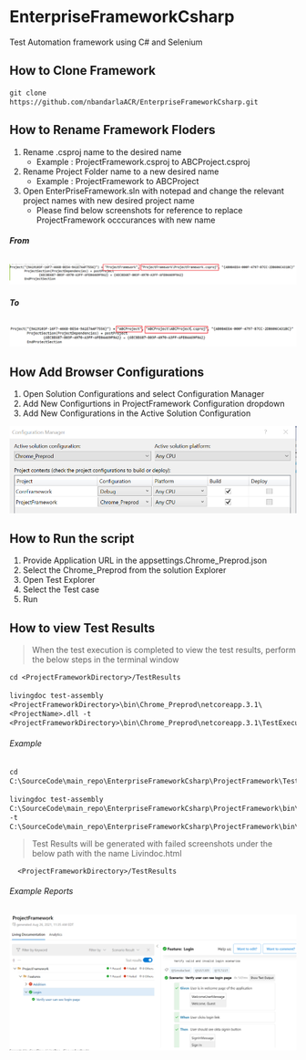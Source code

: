 # **EnterpriseFrameworkCsharp**
Test Automation framework using C# and Selenium

## **How to Clone Framework**

```
git clone https://github.com/nbandarlaACR/EnterpriseFrameworkCsharp.git
```
## **How to Rename Framework Floders**
1. Rename .csproj name to the desired name 
   - Example : ProjectFramework.csproj to ABCProject.csproj
2. Rename Project Folder name to a new desired name
   - Example : ProjectFramework to ABCProject
3. Open EnterPriseFramework.sln with notepad and change the relevant project names with new desired project name
   - Please find below screenshots for reference to  replace ProjectFramework occcurances with new name

###### **From**
![This is an image](/images/old_proj_name.png)

###### **To**
![This is an image](/images/new_proj_name.png)

## **How Add Browser Configurations**
1. Open Solution Configurations and select Configuration Manager
2. Add New Configurtions in ProjectFramework Configuration dropdown
3. Add New Configurations in the Active Solution Configuration

![This is an image](/images/configurations.png)

## **How to Run the script**
1. Provide Application URL in the appsettings.Chrome_Preprod.json
2. Select the Chrome_Preprod from the solution Explorer
3. Open Test Explorer
4. Select the Test case
5. Run

## **How to view Test Results**
> When the test execution is completed to view the test results, perform the below steps in the terminal window

```
cd <ProjectFrameworkDirectory>/TestResults

livingdoc test-assembly <ProjectFrameworkDirectory>\bin\Chrome_Preprod\netcoreapp.3.1\<ProjectName>.dll -t <ProjectFrameworkDirectory>\bin\Chrome_Preprod\netcoreapp.3.1\TestExecution.json
```

###### Example
```
cd C:\SourceCode\main_repo\EnterpriseFrameworkCsharp\ProjectFramework\TestResults

livingdoc test-assembly C:\SourceCode\main_repo\EnterpriseFrameworkCsharp\ProjectFramework\bin\Chrome_Preprod\netcoreapp3.1\ProjectFramework.dll -t C:\SourceCode\main_repo\EnterpriseFrameworkCsharp\ProjectFramework\bin\Chrome_Preprod\netcoreapp3.1\TestExecution.json
```
> Test Results will be generated with failed screenshots under the below path with the name Livindoc.html
```
  <ProjectFrameworkDirectory>/TestResults
```


###### Example Reports
![Example Reports](/images/example-reports.png)
